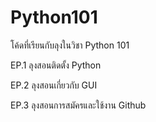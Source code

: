 # Python101
โค้ดที่เรียนกับลุงในวิชา Python 101

EP.1 ลุงสอนติดตั้ง Python

EP.2 ลุงสอนเกี่ยวกับ GUI

EP.3 ลุงสอนการสมัครและใช้งาน Github
